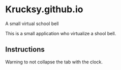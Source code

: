 # Krucksy.github.io
A small virtual school bell 

This is a small application who virtualize a shool bell.

## Instructions
Warning to not collapse the tab with the clock.

